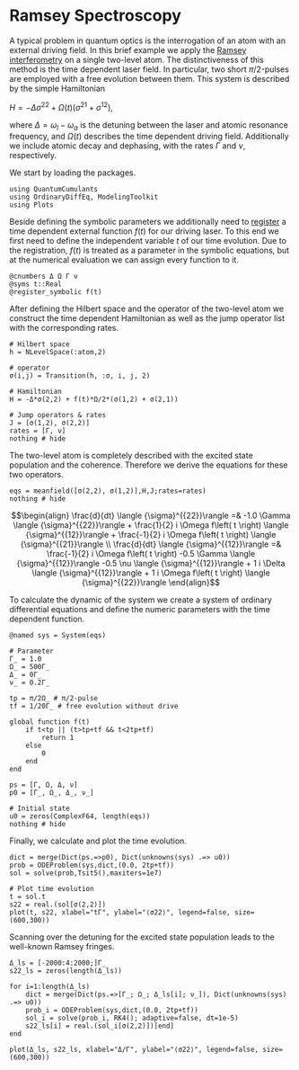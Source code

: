 # Ramsey Spectroscopy

A typical problem in quantum optics is the interrogation of an atom with an external driving field. In this brief example we apply the [Ramsey interferometry](https://en.wikipedia.org/wiki/Ramsey_interferometry) on a single two-level atom. The distinctiveness of this method is the time dependent laser field. In particular, two short $\pi/2$-pulses are employed with a free evolution between them.
This system is described by the simple Hamiltonian

$H = - \Delta \sigma^{22} +  \Omega(t) (\sigma^{21} + \sigma^{12}),$

where $\Delta = \omega_l - \omega_a$ is the detuning between the laser and atomic resonance frequency, and $\Omega(t)$ describes the time dependent driving field. Additionally we include atomic decay and dephasing, with the rates $\Gamma$ and $\nu$, respectively.

We start by loading the packages.


```@example ramsey
using QuantumCumulants
using OrdinaryDiffEq, ModelingToolkit
using Plots
```

Beside defining the symbolic parameters we additionally need to [register](https://mtk.sciml.ai/stable/tutorials/ode_modeling/#Specifying-a-time-variable-forcing-function) a time dependent external function $f(t)$ for our driving laser. To this end we first need to define the independent variable $t$ of our time evolution. Due to the registration, $f(t)$ is treated as a parameter in the symbolic equations, but at the numerical evaluation we can assign every function to it.


```@example ramsey
@cnumbers Δ Ω Γ ν
@syms t::Real
@register_symbolic f(t)
```

After defining the Hilbert space and the operator of the two-level atom we construct the time dependent Hamiltonian as well as the jump operator list with the corresponding rates.


```@example ramsey
# Hilbert space
h = NLevelSpace(:atom,2)

# operator
σ(i,j) = Transition(h, :σ, i, j, 2)

# Hamiltonian
H = -Δ*σ(2,2) + f(t)*Ω/2*(σ(1,2) + σ(2,1))

# Jump operators & rates
J = [σ(1,2), σ(2,2)]
rates = [Γ, ν]
nothing # hide
```

The two-level atom is completely described with the excited state population and the coherence. Therefore we derive the equations for these two operators.


```@example ramsey
eqs = meanfield([σ(2,2), σ(1,2)],H,J;rates=rates)
nothing # hide
```

```math
\begin{align}
\frac{d}{dt} \langle {\sigma}^{{22}}\rangle  =& -1.0 \Gamma \langle {\sigma}^{{22}}\rangle  + \frac{1}{2} i \Omega f\left( t \right) \langle {\sigma}^{{12}}\rangle  + \frac{-1}{2} i \Omega f\left( t \right) \langle {\sigma}^{{21}}\rangle  \\
\frac{d}{dt} \langle {\sigma}^{{12}}\rangle  =& \frac{-1}{2} i \Omega f\left( t \right) -0.5 \Gamma \langle {\sigma}^{{12}}\rangle  -0.5 \nu \langle {\sigma}^{{12}}\rangle  + 1 i \Delta \langle {\sigma}^{{12}}\rangle  + 1 i \Omega f\left( t \right) \langle {\sigma}^{{22}}\rangle
\end{align}
```

To calculate the dynamic of the system we create a system of ordinary differential equations and define the numeric parameters with the time dependent function.


```@example ramsey
@named sys = System(eqs)

# Parameter
Γ_ = 1.0
Ω_ = 500Γ_
Δ_ = 0Γ_
ν_ = 0.2Γ_

tp = π/2Ω_ # π/2-pulse
tf = 1/20Γ_ # free evolution without drive

global function f(t)
    if t<tp || (t>tp+tf && t<2tp+tf)
        return 1
    else
        0
    end
end    

ps = [Γ, Ω, Δ, ν]
p0 = [Γ_, Ω_, Δ_, ν_]

# Initial state
u0 = zeros(ComplexF64, length(eqs))
nothing # hide
```

Finally, we calculate and plot the time evolution.


```@example ramsey
dict = merge(Dict(ps.=>p0), Dict(unknowns(sys) .=> u0))
prob = ODEProblem(sys,dict,(0.0, 2tp+tf))
sol = solve(prob,Tsit5(),maxiters=1e7)

# Plot time evolution
t = sol.t
s22 = real.(sol[σ(2,2)])
plot(t, s22, xlabel="tΓ", ylabel="⟨σ22⟩", legend=false, size=(600,300))
```


Scanning over the detuning for the excited state population leads to the well-known Ramsey fringes.


```@example ramsey
Δ_ls = [-2000:4:2000;]Γ_
s22_ls = zeros(length(Δ_ls))

for i=1:length(Δ_ls)
    dict = merge(Dict(ps.=>[Γ_; Ω_; Δ_ls[i]; ν_]), Dict(unknowns(sys) .=> u0))
    prob_i = ODEProblem(sys,dict,(0.0, 2tp+tf))
    sol_i = solve(prob_i, RK4(); adaptive=false, dt=1e-5)
    s22_ls[i] = real.(sol_i[σ(2,2)])[end]
end

plot(Δ_ls, s22_ls, xlabel="Δ/Γ", ylabel="⟨σ22⟩", legend=false, size=(600,300))
```
